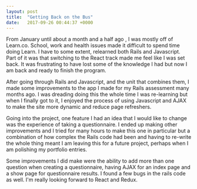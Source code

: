```yaml
---
layout: post
title:  "Getting Back on the Bus"
date:   2017-09-26 00:44:37 +0000
---
```



From January until about a month and a half ago , I was mostly off of Learn.co. School, work and health issues made it difficult to spend time doing Learn. I have to some extent, relearned both Rails and Javascript. Part of it was that switching to the React track made me feel like I was set back. It was frustrating to have lost some of the knowledge I had but now I am back and ready to finish the program. 

After going through Rails and Javascript, and the unit that combines them, I made some improvements to the app I made for my Rails assessment many months ago. I was dreading doing this the whole time I was re-learning but when I finally got to it, I enjoyed the process of using Javascript and AJAX to make the site more dynamic and reduce page refreshers. 

Going into the project, one feature I had an idea that I would like to change was the experience of taking a questionnaire. I ended up making other improvements and I tried for many hours to make this one in particular but a combination of how complex the Rails code had been and having to re-write the whole thing meant I am leaving this for a future project, perhaps when I am polishing my portfolio entries. 

Some improvements I did make were the ability to add more than one question when creating a questionnaire, having AJAX for an index page and a show page for questionnaire results. I found a few bugs in the rails code as well. I'm really looking forward to React and Redux.
